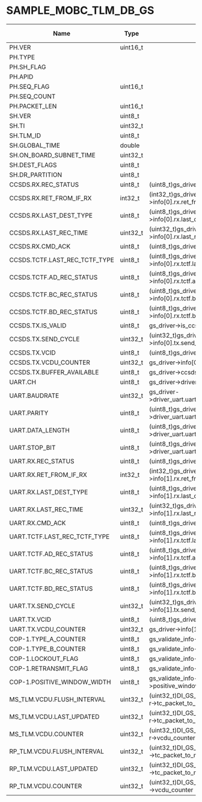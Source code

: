 # SAMPLE_MOBC_TLM_DB_GS

Name|Type|Exp.|Octet Pos.|bit Pos.|bit Len.|HEX|Status|a0|a1|a2|a3|a4|a5|Desc.|Note
-|-|-|-|-|-|-|-|-|-|-|-|-|-|-|-
PH.VER|uint16_t||0|0|3|||||||||||
PH.TYPE|||0|3|1|||||||||||
PH.SH_FLAG|||0|4|1|||||||||||
PH.APID|||0|5|11|||||||||||
PH.SEQ_FLAG|uint16_t||2|0|2|||||||||||
PH.SEQ_COUNT|||2|2|14|||||||||||
PH.PACKET_LEN|uint16_t||4|0|16|||||||||||
SH.VER|uint8_t||6|0|8|||||||||||
SH.TI|uint32_t||7|0|32|||||||||||
SH.TLM_ID|uint8_t||11|0|8|o||||||||||
SH.GLOBAL_TIME|double||12|0|64|||||||||||
SH.ON_BOARD_SUBNET_TIME|uint32_t||20|0|32|||||||||||
SH.DEST_FLAGS|uint8_t||24|0|8|o||||||||||
SH.DR_PARTITION|uint8_t||25|0|8|||||||||||
CCSDS.RX.REC_STATUS|uint8_t|(uint8_t)gs_driver->info[0].rx.rec_status|26|0|8||2.12|||||||||
CCSDS.RX.RET_FROM_IF_RX|int32_t|(int32_t)gs_driver->info[0].rx.ret_from_if_rx|27|0|32|||||||||||
CCSDS.RX.LAST_DEST_TYPE|uint8_t|(uint8_t)gs_driver->info[0].rx.last_dest_type|31|0|8||5.2|||||||||
CCSDS.RX.LAST_REC_TIME|uint32_t|(uint32_t)gs_driver->info[0].rx.last_rec_time|32|0|32|||||||||||
CCSDS.RX.CMD_ACK|uint8_t|(uint8_t)gs_driver->info[0].rx.cmd_ack|36|0|8||13.1|||||||||
CCSDS.TCTF.LAST_REC_TCTF_TYPE|uint8_t|(uint8_t)gs_driver->info[0].rx.tctf.last_rec_tctf_type|37|0|8||3.2|||||||||
CCSDS.TCTF.AD_REC_STATUS|uint8_t|(uint8_t)gs_driver->info[0].rx.tctf.ad_rec_status|38|0|8||18.1|||||||||
CCSDS.TCTF.BC_REC_STATUS|uint8_t|(uint8_t)gs_driver->info[0].rx.tctf.bc_rec_status|39|0|8||18.1|||||||||
CCSDS.TCTF.BD_REC_STATUS|uint8_t|(uint8_t)gs_driver->info[0].rx.tctf.bd_rec_status|40|0|8||18.1|||||||||
CCSDS.TX.IS_VALID|uint8_t|gs_driver->is_ccsds_tx_valid|41|0|8||2.9|||||||||
CCSDS.TX.SEND_CYCLE|uint32_t|(uint32_t)gs_driver->info[0].tx.send_cycle|42|0|32|||||||||||
CCSDS.TX.VCID|uint8_t|(uint8_t)gs_driver->info[0].tx.vcid|46|0|8||3.4|||||||||
CCSDS.TX.VCDU_COUNTER|uint32_t|gs_driver->info[0].tx.vcdu_counter|47|0|32|||||||||||
CCSDS.TX.BUFFER_AVAILABLE|uint8_t|gs_driver->ccsds_info.buffer_num|51|0|8|||||||||||
UART.CH|uint8_t|gs_driver->driver_uart.uart_config.ch|52|0|8|||||||||||
UART.BAUDRATE|uint32_t|gs_driver->driver_uart.uart_config.baudrate|53|0|32|||||||||||
UART.PARITY|uint8_t|(uint8_t)gs_driver->driver_uart.uart_config.parity_settings|57|0|8||5.3|||||||||
UART.DATA_LENGTH|uint8_t|(uint8_t)gs_driver->driver_uart.uart_config.data_length|58|0|8||2.1|||||||||
UART.STOP_BIT|uint8_t|(uint8_t)gs_driver->driver_uart.uart_config.stop_bit|59|0|8||3.1|||||||||
UART.RX.REC_STATUS|uint8_t|(uint8_t)gs_driver->info[1].rx.rec_status|60|0|8||2.12|||||||||
UART.RX.RET_FROM_IF_RX|int32_t|(int32_t)gs_driver->info[1].rx.ret_from_if_rx|61|0|32|||||||||||
UART.RX.LAST_DEST_TYPE|uint8_t|(uint8_t)gs_driver->info[1].rx.last_dest_type|65|0|8||5.2|||||||||
UART.RX.LAST_REC_TIME|uint32_t|(uint32_t)gs_driver->info[1].rx.last_rec_time|66|0|32|||||||||||
UART.RX.CMD_ACK|uint8_t|(uint8_t)gs_driver->info[1].rx.cmd_ack|70|0|8||13.1|||||||||
UART.TCTF.LAST_REC_TCTF_TYPE|uint8_t|(uint8_t)gs_driver->info[1].rx.tctf.last_rec_tctf_type|71|0|8||3.2|||||||||
UART.TCTF.AD_REC_STATUS|uint8_t|(uint8_t)gs_driver->info[1].rx.tctf.ad_rec_status|72|0|8||18.1|||||||||
UART.TCTF.BC_REC_STATUS|uint8_t|(uint8_t)gs_driver->info[1].rx.tctf.bc_rec_status|73|0|8||18.1|||||||||
UART.TCTF.BD_REC_STATUS|uint8_t|(uint8_t)gs_driver->info[1].rx.tctf.bd_rec_status|74|0|8||18.1|||||||||
UART.TX.SEND_CYCLE|uint32_t|(uint32_t)gs_driver->info[1].tx.send_cycle|75|0|32|||||||||||
UART.TX.VCID|uint8_t|(uint8_t)gs_driver->info[1].tx.vcid|79|0|8||3.4|||||||||
UART.TX.VCDU_COUNTER|uint32_t|gs_driver->info[1].tx.vcdu_counter|80|0|32|||||||||||
COP-1.TYPE_A_COUNTER|uint8_t|gs_validate_info->type_a_counter|84|0|8|||||||||||
COP-1.TYPE_B_COUNTER|uint8_t|gs_validate_info->type_b_counter|85|0|8|||||||||||
COP-1.LOCKOUT_FLAG|uint8_t|gs_validate_info->lockout_flag|86|0|8|||||||||||
COP-1.RETRANSMIT_FLAG|uint8_t|gs_validate_info->retransmit_flag|87|0|8|||||||||||
COP-1.POSITIVE_WINDOW_WIDTH|uint8_t|gs_validate_info->positive_window_width|88|0|8|||||||||||
MS_TLM.VCDU.FLUSH_INTERVAL|uint32_t|(uint32_t)DI_GS_ms_tlm_packet_handler->tc_packet_to_m_pdu.flush_interval|89|0|32|||||||||||
MS_TLM.VCDU.LAST_UPDATED|uint32_t|(uint32_t)DI_GS_ms_tlm_packet_handler->tc_packet_to_m_pdu.last_updated|93|0|32|||||||||||
MS_TLM.VCDU.COUNTER|uint32_t|(uint32_t)DI_GS_ms_tlm_packet_handler->vcdu_counter|97|0|32|||||||||||
RP_TLM.VCDU.FLUSH_INTERVAL|uint32_t|(uint32_t)DI_GS_rp_tlm_packet_handler->tc_packet_to_m_pdu.flush_interval|101|0|32|||||||||||
RP_TLM.VCDU.LAST_UPDATED|uint32_t|(uint32_t)DI_GS_rp_tlm_packet_handler->tc_packet_to_m_pdu.last_updated|105|0|32|||||||||||
RP_TLM.VCDU.COUNTER|uint32_t|(uint32_t)DI_GS_rp_tlm_packet_handler->vcdu_counter|109|0|32|||||||||||
